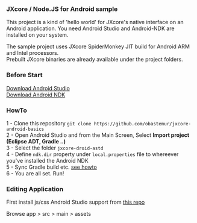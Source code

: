 ### JXcore / Node.JS for Android sample

This project is a kind of 'hello world' for JXcore's native interface on an Android application. 
You need Android Studio and Android-NDK are installed on your system.

The sample project uses JXcore SpiderMonkey JIT build for Android ARM and Intel processors.  
Prebuilt JXcore binaries are already available under the project folders.

### Before Start
[Download Android Studio](https://developer.android.com/sdk/index.html)  
[Download Android NDK](https://developer.android.com/tools/sdk/ndk/index.html)  

### HowTo
1 - Clone this repository `git clone https://github.com/obastemur/jxcore-android-basics`  
2 - Open Android Studio and from the Main Screen, Select **Import project (Eclipse ADT, Gradle ..)**  
3 - Select the folder `jxcore-droid-astd`  
4 - Define `ndk.dir` property under `local.properties` file to whereever you've installed the Android NDK  
5 - Sync Gradle build etc. [see howto](http://stackoverflow.com/a/24824736)  
6 - You are all set. Run!  

### Editing Application
First install js/css Android Studio support from [this repo](https://github.com/manifestinteractive/android-studio-filetypes)

Browse app > src > main > assets

